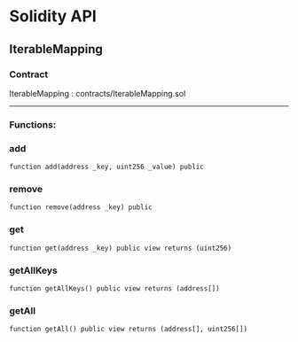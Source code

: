 # Solidity API

## IterableMapping

### Contract
IterableMapping : contracts/IterableMapping.sol

 --- 
### Functions:
### add

```solidity
function add(address _key, uint256 _value) public
```

### remove

```solidity
function remove(address _key) public
```

### get

```solidity
function get(address _key) public view returns (uint256)
```

### getAllKeys

```solidity
function getAllKeys() public view returns (address[])
```

### getAll

```solidity
function getAll() public view returns (address[], uint256[])
```

